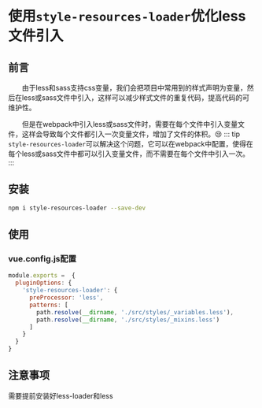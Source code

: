# 使用`style-resources-loader`优化less文件引入

## 前言

&emsp;&emsp;由于less和sass支持css变量，我们会把项目中常用到的样式声明为变量，然后在less或sass文件中引入，这样可以减少样式文件的重复代码，提高代码的可维护性。

&emsp;&emsp;但是在webpack中引入less或sass文件时，需要在每个文件中引入变量文件，这样会导致每个文件都引入一次变量文件，增加了文件的体积。:cry:
::: tip
`style-resources-loader`可以解决这个问题，它可以在webpack中配置，使得在每个less或sass文件中都可以引入变量文件，而不需要在每个文件中引入一次。
:::

## 安装
```bash
npm i style-resources-loader --save-dev
```

## 使用

### vue.config.js配置
```javascript
module.exports =  {
  pluginOptions: {
    'style-resources-loader': {
      preProcessor: 'less',
      patterns: [
        path.resolve(__dirname, './src/styles/_variables.less'),
        path.resolve(__dirname, './src/styles/_mixins.less')
      ]
    }
  }
}
```

## 注意事项

需要提前安装好less-loader和less

